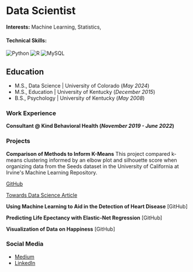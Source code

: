 # Data Scientist 

**Interests:** Machine Learning, Statistics, 

#### Technical Skills:
![Python](https://img.shields.io/badge/python-3670A0?style=for-the-badge&logo=python&logoColor=ffdd54)
![R](https://img.shields.io/badge/r-%23276DC3.svg?style=for-the-badge&logo=r&logoColor=white)
![MySQL](https://img.shields.io/badge/mysql-4479A1.svg?style=for-the-badge&logo=mysql&logoColor=white)

## Education
- M.S., Data Science | University of Colorado (_May 2024_)
- M.S., Education | University of Kentucky (_December 2015_)
- B.S., Psychology | University of Kentucky (_May 2008_)

### Work Experience 
**Consultant @ Kind Behavioral Health (_November 2019 - June 2022_)**

### Projects
**Comparison of Methods to Inform K-Means**
This project compared k-means clustering informed by an elbow plot and silhouette score when organizing data from the Seeds dataset in the University of California at Irvine's Machine Learning Repository.

[GitHub](https://github.com/CJTAYL/kmeans_comparison)

[Towards Data Science Article](https://medium.com/towards-data-science/comparison-of-methods-to-inform-k-means-clustering-a830cdc8db50)

**Using Machine Learning to Aid in the Detection of Heart Disease**
[GitHub]

**Predicting Life Epectancy with Elastic-Net Regression**
[GitHub]

**Visualization of Data on Happiness**
[GitHub]

### Social Media
- [Medium](https://medium.com/@cjtayl2)
- [LinkedIn](https://www.linkedin.com/in/christopher-taylor-4b476a34/)
